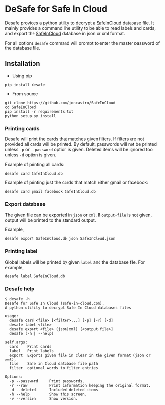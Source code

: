 # DeSafe for Safe In Cloud

Desafe provides a python utility to decrypt a [SafeInCloud](www.safe-in-cloud.com) database file. It mainly provides a command line utility to be able to read labels and cards, and export the [SafeInCloud](www.safe-in-cloud.com) database in json or xml format.

For all options `desafe` command will prompt to enter the master password of the database file.

## Installation

* Using pip

```
pip install desafe
```

* From source

```
git clone https://github.com/joncastro/SafeInCloud
cd SafeInCloud
pip install -r requirements.txt
python setup.py install
```

### Printing cards

Desafe will print the cards that matches given filters. If filters are not provided all cards will be printed. By default, passwords will not be printed unless `-p` or `--password` option is given. Deleted items will be ignored too unless `-d` option is given.

Example of printing all cards:

`desafe card SafeInCloud.db`

Example of printing just the cards that match either gmail or facebook:

`desafe card gmail facebook SafeInCloud.db`

### Export database

The given file can be exported in `json` or `xml`. If `output-file` is not given, output will be printed to the standard output.

Example,

`desafe export SafeInCloud.db json SafeInCloud.json`

### Printing label

Global labels will be printed by given `label` and the database file. For example,

`desafe label SafeInCloud.db`

### Desafe help

```
$ desafe -h
Desafe for Safe In Cloud (safe-in-cloud.com).
A python utility to decrypt Safe In Cloud databases files

Usage:
  desafe card <file> [<filter>...] [-p] [-r] [-d]
  desafe label <file>
  desafe export <file> (json|xml) [<output-file>]
  desafe (-h | --help)

self.args:
  card    Print cards
  label   Print labels
  export  Exports given file in clear in the given format (json or xml).
  file    Safe in Cloud database file path
  filter  optional words to filter entries

Options:
  -p --password     Print passwords.
  -r --raw          Print information keeping the original format.
  -d --deleted      Included deleted items.
  -h --help         Show this screen.
  -v --version      Show version.
```
